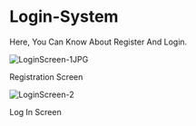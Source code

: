 # Login-System
Here, You Can Know About Register And Login.

![LoginScreen-1JPG](https://user-images.githubusercontent.com/77951128/109594116-6a809d00-7b3c-11eb-9419-c5518d7a5d08.JPG)

Registration Screen


![LoginScreen-2](https://user-images.githubusercontent.com/77951128/109594272-afa4cf00-7b3c-11eb-8baf-5951a81a7e23.JPG)

Log In Screen
